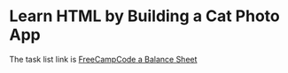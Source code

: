 # Learn HTML by Building a Cat Photo App

The task list link is [FreeCampCode a Balance Sheet](https://www.freecodecamp.org/learn/2022/responsive-web-design/learn-html-by-building-a-cat-photo-app/step-1)
